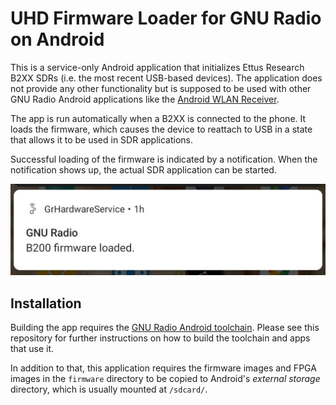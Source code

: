 # UHD Firmware Loader for GNU Radio on Android

This is a service-only Android application that initializes Ettus Research B2XX SDRs (i.e. the most recent USB-based devices). The application does not provide any other functionality but is supposed to be used with other GNU Radio Android applications like the [Android WLAN Receiver](https://github.com/bastibl/android-wlan/).

The app is run automatically when a B2XX is connected to the phone. It loads the firmware, which causes the device to reattach to USB in a state that allows it to be used in SDR applications.

Successful loading of the firmware is indicated by a notification. When the notification shows up, the actual SDR application can be started.

![Firmware loaded.](doc/notification.png)


## Installation

Building the app requires the [GNU Radio Android toolchain](https://github.com/bastibl/gnuradio-android/). Please see this repository for further instructions on how to build the toolchain and apps that use it.

In addition to that, this application requires the firmware images and FPGA images in the `firmware` directory to be copied to Android's *external storage* directory, which is usually mounted at `/sdcard/`.

